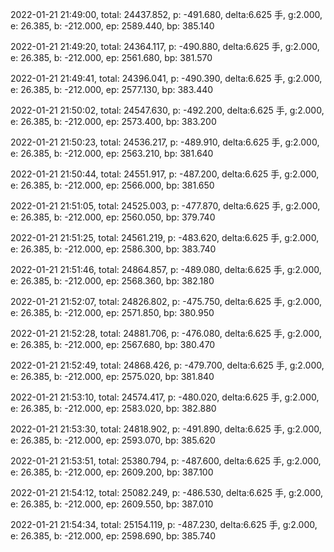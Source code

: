 2022-01-21 21:49:00, total: 24437.852, p: -491.680, delta:6.625 手, g:2.000, e: 26.385, b: -212.000, ep: 2589.440, bp: 385.140

2022-01-21 21:49:20, total: 24364.117, p: -490.880, delta:6.625 手, g:2.000, e: 26.385, b: -212.000, ep: 2561.680, bp: 381.570

2022-01-21 21:49:41, total: 24396.041, p: -490.390, delta:6.625 手, g:2.000, e: 26.385, b: -212.000, ep: 2577.130, bp: 383.440

2022-01-21 21:50:02, total: 24547.630, p: -492.200, delta:6.625 手, g:2.000, e: 26.385, b: -212.000, ep: 2573.400, bp: 383.200

2022-01-21 21:50:23, total: 24536.217, p: -489.910, delta:6.625 手, g:2.000, e: 26.385, b: -212.000, ep: 2563.210, bp: 381.640

2022-01-21 21:50:44, total: 24551.917, p: -487.200, delta:6.625 手, g:2.000, e: 26.385, b: -212.000, ep: 2566.000, bp: 381.650

2022-01-21 21:51:05, total: 24525.003, p: -477.870, delta:6.625 手, g:2.000, e: 26.385, b: -212.000, ep: 2560.050, bp: 379.740

2022-01-21 21:51:25, total: 24561.219, p: -483.620, delta:6.625 手, g:2.000, e: 26.385, b: -212.000, ep: 2586.300, bp: 383.740

2022-01-21 21:51:46, total: 24864.857, p: -489.080, delta:6.625 手, g:2.000, e: 26.385, b: -212.000, ep: 2568.360, bp: 382.180

2022-01-21 21:52:07, total: 24826.802, p: -475.750, delta:6.625 手, g:2.000, e: 26.385, b: -212.000, ep: 2571.850, bp: 380.950

2022-01-21 21:52:28, total: 24881.706, p: -476.080, delta:6.625 手, g:2.000, e: 26.385, b: -212.000, ep: 2567.680, bp: 380.470

2022-01-21 21:52:49, total: 24868.426, p: -479.700, delta:6.625 手, g:2.000, e: 26.385, b: -212.000, ep: 2575.020, bp: 381.840

2022-01-21 21:53:10, total: 24574.417, p: -480.020, delta:6.625 手, g:2.000, e: 26.385, b: -212.000, ep: 2583.020, bp: 382.880

2022-01-21 21:53:30, total: 24818.902, p: -491.890, delta:6.625 手, g:2.000, e: 26.385, b: -212.000, ep: 2593.070, bp: 385.620

2022-01-21 21:53:51, total: 25380.794, p: -487.600, delta:6.625 手, g:2.000, e: 26.385, b: -212.000, ep: 2609.200, bp: 387.100

2022-01-21 21:54:12, total: 25082.249, p: -486.530, delta:6.625 手, g:2.000, e: 26.385, b: -212.000, ep: 2609.550, bp: 387.010

2022-01-21 21:54:34, total: 25154.119, p: -487.230, delta:6.625 手, g:2.000, e: 26.385, b: -212.000, ep: 2598.690, bp: 385.740